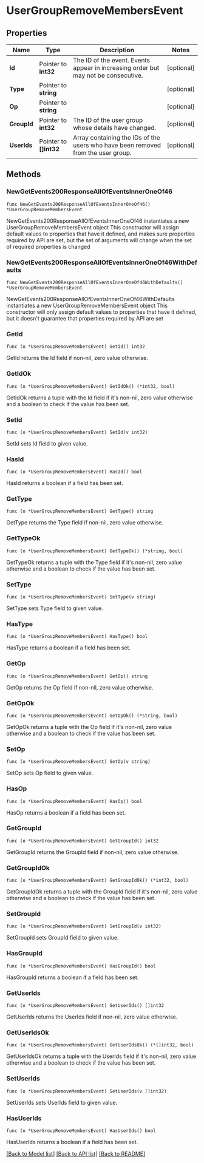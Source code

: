 # UserGroupRemoveMembersEvent

## Properties

Name | Type | Description | Notes
------------ | ------------- | ------------- | -------------
**Id** | Pointer to **int32** | The ID of the event. Events appear in increasing order but may not be consecutive.  | [optional] 
**Type** | Pointer to **string** |  | [optional] 
**Op** | Pointer to **string** |  | [optional] 
**GroupId** | Pointer to **int32** | The ID of the user group whose details have changed.  | [optional] 
**UserIds** | Pointer to **[]int32** | Array containing the IDs of the users who have been removed from the user group.  | [optional] 

## Methods

### NewGetEvents200ResponseAllOfEventsInnerOneOf46

`func NewGetEvents200ResponseAllOfEventsInnerOneOf46() *UserGroupRemoveMembersEvent`

NewGetEvents200ResponseAllOfEventsInnerOneOf46 instantiates a new UserGroupRemoveMembersEvent object
This constructor will assign default values to properties that have it defined,
and makes sure properties required by API are set, but the set of arguments
will change when the set of required properties is changed

### NewGetEvents200ResponseAllOfEventsInnerOneOf46WithDefaults

`func NewGetEvents200ResponseAllOfEventsInnerOneOf46WithDefaults() *UserGroupRemoveMembersEvent`

NewGetEvents200ResponseAllOfEventsInnerOneOf46WithDefaults instantiates a new UserGroupRemoveMembersEvent object
This constructor will only assign default values to properties that have it defined,
but it doesn't guarantee that properties required by API are set

### GetId

`func (o *UserGroupRemoveMembersEvent) GetId() int32`

GetId returns the Id field if non-nil, zero value otherwise.

### GetIdOk

`func (o *UserGroupRemoveMembersEvent) GetIdOk() (*int32, bool)`

GetIdOk returns a tuple with the Id field if it's non-nil, zero value otherwise
and a boolean to check if the value has been set.

### SetId

`func (o *UserGroupRemoveMembersEvent) SetId(v int32)`

SetId sets Id field to given value.

### HasId

`func (o *UserGroupRemoveMembersEvent) HasId() bool`

HasId returns a boolean if a field has been set.

### GetType

`func (o *UserGroupRemoveMembersEvent) GetType() string`

GetType returns the Type field if non-nil, zero value otherwise.

### GetTypeOk

`func (o *UserGroupRemoveMembersEvent) GetTypeOk() (*string, bool)`

GetTypeOk returns a tuple with the Type field if it's non-nil, zero value otherwise
and a boolean to check if the value has been set.

### SetType

`func (o *UserGroupRemoveMembersEvent) SetType(v string)`

SetType sets Type field to given value.

### HasType

`func (o *UserGroupRemoveMembersEvent) HasType() bool`

HasType returns a boolean if a field has been set.

### GetOp

`func (o *UserGroupRemoveMembersEvent) GetOp() string`

GetOp returns the Op field if non-nil, zero value otherwise.

### GetOpOk

`func (o *UserGroupRemoveMembersEvent) GetOpOk() (*string, bool)`

GetOpOk returns a tuple with the Op field if it's non-nil, zero value otherwise
and a boolean to check if the value has been set.

### SetOp

`func (o *UserGroupRemoveMembersEvent) SetOp(v string)`

SetOp sets Op field to given value.

### HasOp

`func (o *UserGroupRemoveMembersEvent) HasOp() bool`

HasOp returns a boolean if a field has been set.

### GetGroupId

`func (o *UserGroupRemoveMembersEvent) GetGroupId() int32`

GetGroupId returns the GroupId field if non-nil, zero value otherwise.

### GetGroupIdOk

`func (o *UserGroupRemoveMembersEvent) GetGroupIdOk() (*int32, bool)`

GetGroupIdOk returns a tuple with the GroupId field if it's non-nil, zero value otherwise
and a boolean to check if the value has been set.

### SetGroupId

`func (o *UserGroupRemoveMembersEvent) SetGroupId(v int32)`

SetGroupId sets GroupId field to given value.

### HasGroupId

`func (o *UserGroupRemoveMembersEvent) HasGroupId() bool`

HasGroupId returns a boolean if a field has been set.

### GetUserIds

`func (o *UserGroupRemoveMembersEvent) GetUserIds() []int32`

GetUserIds returns the UserIds field if non-nil, zero value otherwise.

### GetUserIdsOk

`func (o *UserGroupRemoveMembersEvent) GetUserIdsOk() (*[]int32, bool)`

GetUserIdsOk returns a tuple with the UserIds field if it's non-nil, zero value otherwise
and a boolean to check if the value has been set.

### SetUserIds

`func (o *UserGroupRemoveMembersEvent) SetUserIds(v []int32)`

SetUserIds sets UserIds field to given value.

### HasUserIds

`func (o *UserGroupRemoveMembersEvent) HasUserIds() bool`

HasUserIds returns a boolean if a field has been set.


[[Back to Model list]](../README.md#documentation-for-models) [[Back to API list]](../README.md#documentation-for-api-endpoints) [[Back to README]](../README.md)


